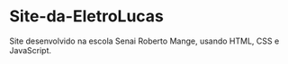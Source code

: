 # Site-da-EletroLucas
Site desenvolvido na escola Senai Roberto Mange, usando HTML, CSS e JavaScript.
